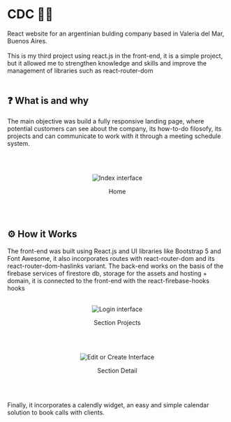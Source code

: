 # CDC 👷🔨

React website for an argentinian bulding company based in Valeria del Mar, Buenos Aires.<br><br>
This is my third project using react.js in the front-end, it is a simple project, but it allowed me to strengthen knowledge and skills and improve the management of libraries such as react-router-dom
<br><br>

## :question: What is and why
The main objective was build a fully responsive landing page, where potential customers can see about the company, its how-to-do filosofy, its projects and can communicate to work with it through a meeting schedule system.

<br><br>

<div align="center">
  <img src="https://i.ibb.co/LhnSxy2/og.png" alt="Index interface"/>
  <p>Home</p>
</div>

<br><br>

## :gear: How it Works
The front-end was built using React.js and UI libraries like Bootstrap 5 and Font Awesome, it also incorporates routes with react-router-dom and its react-router-dom-haslinks variant.
The back-end works on the basis of the firebase services of firestore db, storage for the assets and hosting + domain, it is connected to the front-end with the react-firebase-hooks hooks<br><br>

<div align="center">
  <img src="https://i.ibb.co/tLKsMhC/section.png" alt="Login interface" />
  <p>Section Projects</p>
</div>

<br><br>

<div align="center">
  <img src="https://i.ibb.co/LRX3q5j/section-In.png" alt="Edit or Create Interface" />
  <p>Section Detail</p>
</div>

<br><br>

Finally, it incorporates a calendly widget, an easy and simple calendar solution to book calls with clients.

<br>


